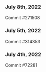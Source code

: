 ### July 8th, 2022

Commit #271508

### July 5th, 2022

Commit #314353


### July 4th, 2022

Commit #72281
